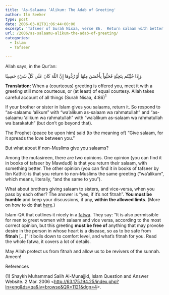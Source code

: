 ```yaml
---
title: 'As-Salaamu ‘Alikum: The Adab of Greeting'
author: Ilm Seeker
type: post
date: 2006-03-02T01:06:44+00:00
excerpt: 'Tafseer of Surah Nisaa, verse 86.  Return salaam with better.  Difference of opinion on giving salaam to non-Muslims.  Give salaam to the opposite gender?'
url: /2006/as-salaamu-alikum-the-adab-of-greeting/
categories:
  - Islam
  - Tafseer

---
```

Allah says, in the Qur&#8217;an:

<div class="quran">
  وَإِذَا حُيِّيْتُم بِتَحِيَّةٍ فَحَيُّواْ بِأَحْسَنَ مِنْهَا أَوْ رُدُّوهَا إِنَّ اللّهَ كَانَ عَلَى كُلِّ شَيْءٍ حَسِيبًا
</div>

**Translation:** When a (courteous) greeting is offered you, meet it with a greeting still more courteous, or (at least) of equal courtesy. Allah takes careful account of all things (Surah Nisaa, 4:86)<sup>1</sup>

If your brother or sister in Islam gives you salaams, return it. So respond to &#8220;as-salaamu &#8216;alikum&#8221; with &#8220;wa&#8217;alikum as-salaam wa rahmatullah&#8221; and &#8220;as-salaamu &#8216;alikum wa rahmatullah&#8221; with &#8220;wa&#8217;alikum as-salaam wa rahmatullah wa barakatuh&#8221; (but don&#8217;t go beyond that).

The Prophet (peace be upon him) said (to the meaning of) &#8220;Give salaam, for it spreads the love between you.&#8221;

But what about if non-Muslims give you salaams?

Among the mufasireen, there are two opinions. One opinion (you can find it in books of tafseer by Mawdudi) is that you return their salaam, with something better. The other opinion (you can find it in books of tafseer by Ibn Kathir) is that you return to non-Muslims the same greeting (&#8220;wa&#8217;alikum&#8221;, which means, literally, &#8220;and the same to you&#8221;).

What about brothers giving salaam to sisters, and vice-versa, when you pass by each other? The answer is &#8220;yes, if it&#8217;s not fitnah&#8221;. **You must be humble** and keep your discussions, if any, **within the allowed limts**. (More on how to do that [here][1].)

Islam-QA that outlines it nicely in a [fatwa][2]. They say: &#8220;It is also permissible for men to greet women with salaam and vice versa, according to the most correct opinion, but this greeting **must be free of** anything that may provoke desire in the person in whose heart is a disease, so as to be safe from **fitnah** [&#8230;]&#8221; It boils down to comfort level, and what&#8217;s fitnah for you. Read the whole fatwa, it covers a lot of details.

May Allah protect us from fitnah and allow us to be revivers of the sunnah. Ameen!

<div id="referencesTitle">
  References
</div>

<p class="reference">
  (1) Shaykh Muhammad Salih Al-Munajjid, Islam Question and Answer Website. 2 Mar. 2006 <<a href="http://63.175.194.25/index.php?ln=eng&#038;ds=qa&#038;lv=browse&#038;QR=1121&#038;dgn=4">http://63.175.194.25/index.php?ln=eng&ds=qa&lv=browse&QR=1121&dgn=4</a>>.
</p>

 [1]: /blog/gender-interaction-professionalism/
 [2]: http://63.175.194.25/index.php?ln=eng&ds=qa&lv=browse&QR=1121&dgn=4